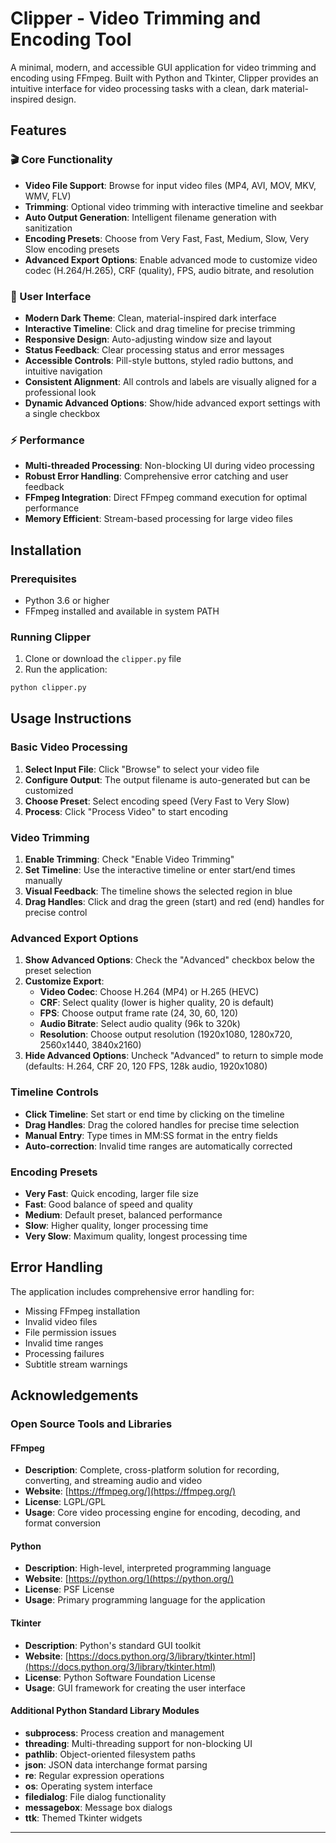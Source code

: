 # Clipper - Video Trimming and Encoding Tool

A minimal, modern, and accessible GUI application for video trimming and encoding using FFmpeg. Built with Python and Tkinter, Clipper provides an intuitive interface for video processing tasks with a clean, dark material-inspired design.

## Features

### 🎬 Core Functionality
- **Video File Support**: Browse for input video files (MP4, AVI, MOV, MKV, WMV, FLV)
- **Trimming**: Optional video trimming with interactive timeline and seekbar
- **Auto Output Generation**: Intelligent filename generation with sanitization
- **Encoding Presets**: Choose from Very Fast, Fast, Medium, Slow, Very Slow encoding presets
- **Advanced Export Options**: Enable advanced mode to customize video codec (H.264/H.265), CRF (quality), FPS, audio bitrate, and resolution

### 🎨 User Interface
- **Modern Dark Theme**: Clean, material-inspired dark interface
- **Interactive Timeline**: Click and drag timeline for precise trimming
- **Responsive Design**: Auto-adjusting window size and layout
- **Status Feedback**: Clear processing status and error messages
- **Accessible Controls**: Pill-style buttons, styled radio buttons, and intuitive navigation
- **Consistent Alignment**: All controls and labels are visually aligned for a professional look
- **Dynamic Advanced Options**: Show/hide advanced export settings with a single checkbox

### ⚡ Performance
- **Multi-threaded Processing**: Non-blocking UI during video processing
- **Robust Error Handling**: Comprehensive error catching and user feedback
- **FFmpeg Integration**: Direct FFmpeg command execution for optimal performance
- **Memory Efficient**: Stream-based processing for large video files

## Installation

### Prerequisites
- Python 3.6 or higher
- FFmpeg installed and available in system PATH


### Running Clipper
1. Clone or download the `clipper.py` file
2. Run the application:
```bash
python clipper.py
```

## Usage Instructions

### Basic Video Processing
1. **Select Input File**: Click "Browse" to select your video file
2. **Configure Output**: The output filename is auto-generated but can be customized
3. **Choose Preset**: Select encoding speed (Very Fast to Very Slow)
4. **Process**: Click "Process Video" to start encoding

### Video Trimming
1. **Enable Trimming**: Check "Enable Video Trimming"
2. **Set Timeline**: Use the interactive timeline or enter start/end times manually
3. **Visual Feedback**: The timeline shows the selected region in blue
4. **Drag Handles**: Click and drag the green (start) and red (end) handles for precise control

### Advanced Export Options
1. **Show Advanced Options**: Check the "Advanced" checkbox below the preset selection
2. **Customize Export**:
   - **Video Codec**: Choose H.264 (MP4) or H.265 (HEVC)
   - **CRF**: Select quality (lower is higher quality, 20 is default)
   - **FPS**: Choose output frame rate (24, 30, 60, 120)
   - **Audio Bitrate**: Select audio quality (96k to 320k)
   - **Resolution**: Choose output resolution (1920x1080, 1280x720, 2560x1440, 3840x2160)
3. **Hide Advanced Options**: Uncheck "Advanced" to return to simple mode (defaults: H.264, CRF 20, 120 FPS, 128k audio, 1920x1080)

### Timeline Controls
- **Click Timeline**: Set start or end time by clicking on the timeline
- **Drag Handles**: Drag the colored handles for precise time selection
- **Manual Entry**: Type times in MM:SS format in the entry fields
- **Auto-correction**: Invalid time ranges are automatically corrected

### Encoding Presets
- **Very Fast**: Quick encoding, larger file size
- **Fast**: Good balance of speed and quality
- **Medium**: Default preset, balanced performance
- **Slow**: Higher quality, longer processing time
- **Very Slow**: Maximum quality, longest processing time

## Error Handling

The application includes comprehensive error handling for:
- Missing FFmpeg installation
- Invalid video files
- File permission issues
- Invalid time ranges
- Processing failures
- Subtitle stream warnings

## Acknowledgements

### Open Source Tools and Libraries

#### FFmpeg
- **Description**: Complete, cross-platform solution for recording, converting, and streaming audio and video
- **Website**: [https://ffmpeg.org/](https://ffmpeg.org/)
- **License**: LGPL/GPL
- **Usage**: Core video processing engine for encoding, decoding, and format conversion

#### Python
- **Description**: High-level, interpreted programming language
- **Website**: [https://python.org/](https://python.org/)
- **License**: PSF License
- **Usage**: Primary programming language for the application

#### Tkinter
- **Description**: Python's standard GUI toolkit
- **Website**: [https://docs.python.org/3/library/tkinter.html](https://docs.python.org/3/library/tkinter.html)
- **License**: Python Software Foundation License
- **Usage**: GUI framework for creating the user interface

#### Additional Python Standard Library Modules
- **subprocess**: Process creation and management
- **threading**: Multi-threading support for non-blocking UI
- **pathlib**: Object-oriented filesystem paths
- **json**: JSON data interchange format parsing
- **re**: Regular expression operations
- **os**: Operating system interface
- **filedialog**: File dialog functionality
- **messagebox**: Message box dialogs
- **ttk**: Themed Tkinter widgets

---